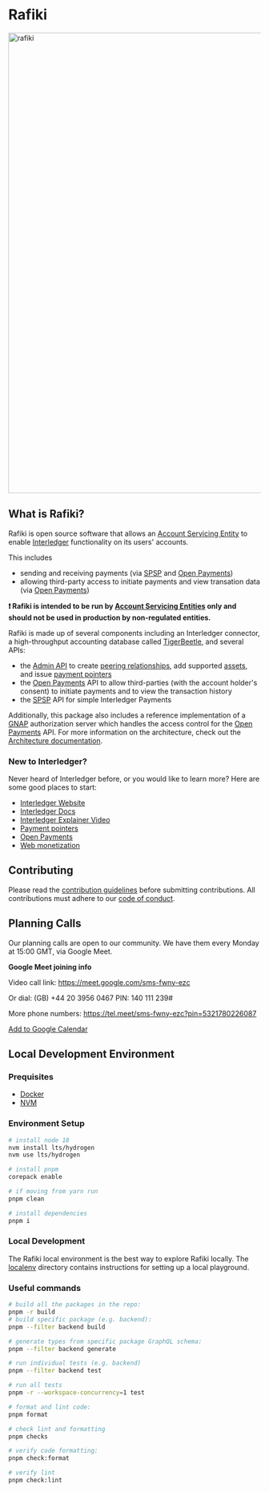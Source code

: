 # Rafiki

<img width="920" alt="rafiki" src="https://user-images.githubusercontent.com/3362563/119590055-e3347580-bd88-11eb-8ae7-958075433e48.png">

## What is Rafiki?

Rafiki is open source software that allows an [Account Servicing Entity](./packages/documentation/docs/reference/glossary.md#account-servicing-entity) to enable [Interledger](./packages/documentation/docs/reference/glossary.md#interledger-protocol) functionality on its users' accounts.

This includes

- sending and receiving payments (via [SPSP](./packages/documentation/docs/reference/glossary.md#simple-payments-setup-protocol-spsp) and [Open Payments](./packages/documentation/docs/reference/glossary.md#open-payments))
- allowing third-party access to initiate payments and view transation data (via [Open Payments](./packages/documentation/docs/reference/glossary.md#open-payments))

**❗ Rafiki is intended to be run by [Account Servicing Entities](./packages/documentation/docs/reference/glossary.md#account-servicing-entity) only and should not be used in production by non-regulated entities.**

Rafiki is made up of several components including an Interledger connector, a high-throughput accounting database called [TigerBeetle](./packages/documentation/docs/reference/glossary.md#tigerbeetle), and several APIs:

- the [Admin API](./docs/admin-api.md) to create [peering relationships](./packages/documentation/docs/reference/glossary.md#peer), add supported [assets](./packages/documentation/docs/reference/glossary.md#asset), and issue [payment pointers](./packages/documentation/docs/reference/glossary.md#payment-pointer)
- the [Open Payments](./packages/documentation/docs/reference/glossary.md#open-payments) API to allow third-parties (with the account holder's consent) to initiate payments and to view the transaction history
- the [SPSP](./packages/documentation/docs/reference/glossary.md#simple-payments-setup-protocol-spsp) API for simple Interledger Payments

Additionally, this package also includes a reference implementation of a [GNAP](./packages/documentation/docs/reference/glossary.md#grant-negotiation-authorization-protocol) authorization server which handles the access control for the [Open Payments](./packages/documentation/docs/reference/glossary.md#open-payments) API. For more information on the architecture, check out the [Architecture documentation](./packages/documentation/docs/introduction/architecture.md).

### New to Interledger?

Never heard of Interledger before, or you would like to learn more? Here are some good places to start:

- [Interledger Website](https://interledger.org/)
- [Interledger Docs](https://interledger.org/developer-tools/get-started/overview/)
- [Interledger Explainer Video](https://twitter.com/Interledger/status/1567916000074678272)
- [Payment pointers](https://paymentpointers.org/)
- [Open Payments](https://openpayments.guide/)
- [Web monetization](https://webmonetization.org/)

## Contributing

Please read the [contribution guidelines](.github/contributing.md) before submitting contributions. All contributions must adhere to our [code of conduct](.github/code_of_conduct.md).

## Planning Calls

Our planning calls are open to our community. We have them every Monday at 15:00 GMT, via Google Meet.

**Google Meet joining info**

Video call link: https://meet.google.com/sms-fwny-ezc

Or dial: ‪(GB) +44 20 3956 0467‬ PIN: ‪140 111 239‬#

More phone numbers: https://tel.meet/sms-fwny-ezc?pin=5321780226087

[Add to Google Calendar](https://calendar.google.com/calendar/event?action=TEMPLATE&tmeid=YjN1NW5ibDloN2dua2IwM2thOWlrZXRvMTVfMjAyMzA0MTdUMTUwMDAwWiBjX2NqMDI3Z21oc3VqazkxZXZpMjRkOXB2bXQ0QGc&tmsrc=c_cj027gmhsujk91evi24d9pvmt4%40group.calendar.google.com&scp=ALL)

## Local Development Environment

### Prequisites

- [Docker](https://docs.docker.com/get-docker/)
- [NVM](https://github.com/nvm-sh/nvm)

### Environment Setup

```sh
# install node 18
nvm install lts/hydrogen
nvm use lts/hydrogen

# install pnpm
corepack enable

# if moving from yarn run
pnpm clean

# install dependencies
pnpm i
```

### Local Development

The Rafiki local environment is the best way to explore Rafiki locally. The [localenv](localenv) directory contains instructions for setting up a local playground.

### Useful commands

```sh
# build all the packages in the repo:
pnpm -r build
# build specific package (e.g. backend):
pnpm --filter backend build

# generate types from specific package GraphQL schema:
pnpm --filter backend generate

# run individual tests (e.g. backend)
pnpm --filter backend test

# run all tests
pnpm -r --workspace-concurrency=1 test

# format and lint code:
pnpm format

# check lint and formatting
pnpm checks

# verify code formatting:
pnpm check:format

# verify lint
pnpm check:lint
```
